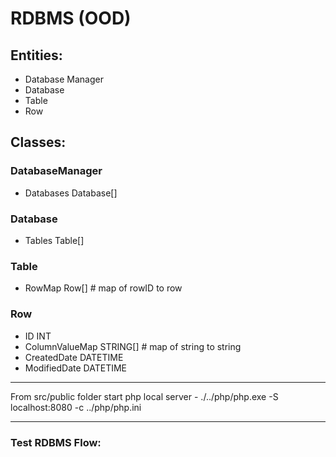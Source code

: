 # RDBMS (OOD)

## Entities:

- Database Manager
- Database
- Table
- Row

## Classes:

### DatabaseManager
- Databases Database[]

### Database
- Tables Table[]

### Table
- RowMap Row[] # map of rowID to row

### Row
- ID INT
- ColumnValueMap STRING[] # map of string to string
- CreatedDate DATETIME
- ModifiedDate DATETIME

--------------------------------------

From src/public folder start php local server -
./../php/php.exe -S localhost:8080 -c ../php/php.ini

--------------------------------------

### Test RDBMS Flow: